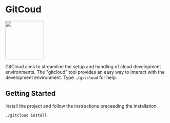 # GitCoud

<img src="https://i.ibb.co/YRpgRBw/cloud.png" height="120">

GitCloud aims to streamline the setup and handling of cloud development environments. The "gitcloud" tool provides an easy way to interact with the development environment. Type `./gitcloud` for help.

## Getting Started

Install the project and follow the instructions preceeding the installation.

```bash
./gitcloud install
```